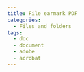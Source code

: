 ```yaml
---
title: File earmark PDF
categories:
  - Files and folders
tags:
  - doc
  - document
  - adobe
  - acrobat
---
```

